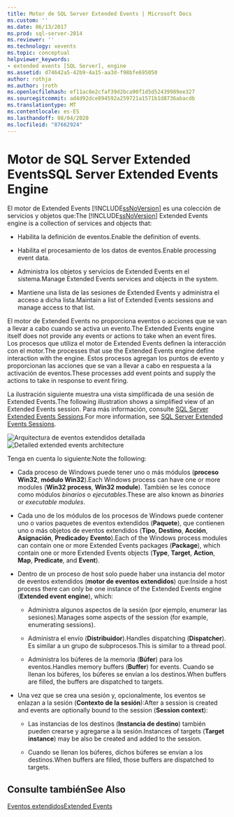 ```yaml
---
title: Motor de SQL Server Extended Events | Microsoft Docs
ms.custom: ''
ms.date: 06/13/2017
ms.prod: sql-server-2014
ms.reviewer: ''
ms.technology: xevents
ms.topic: conceptual
helpviewer_keywords:
- extended events [SQL Server], engine
ms.assetid: d74642a5-42b9-4a15-aa3d-f98bfe695050
author: rothja
ms.author: jroth
ms.openlocfilehash: ef11ac8e2cfaf39d2bca90f1d5d52439989ee327
ms.sourcegitcommit: ad4d92dce894592a259721a1571b1d8736abacdb
ms.translationtype: MT
ms.contentlocale: es-ES
ms.lasthandoff: 08/04/2020
ms.locfileid: "87662924"
---
```

# <a name="sql-server-extended-events-engine"></a><span data-ttu-id="170f5-102">Motor de SQL Server Extended Events</span><span class="sxs-lookup"><span data-stu-id="170f5-102">SQL Server Extended Events Engine</span></span>
  <span data-ttu-id="170f5-103">El motor de Extended Events [!INCLUDE[ssNoVersion](../../includes/ssnoversion-md.md)] es una colección de servicios y objetos que:</span><span class="sxs-lookup"><span data-stu-id="170f5-103">The [!INCLUDE[ssNoVersion](../../includes/ssnoversion-md.md)] Extended Events engine is a collection of services and objects that:</span></span>  
  
-   <span data-ttu-id="170f5-104">Habilita la definición de eventos.</span><span class="sxs-lookup"><span data-stu-id="170f5-104">Enable the definition of events.</span></span>  
  
-   <span data-ttu-id="170f5-105">Habilita el procesamiento de los datos de eventos.</span><span class="sxs-lookup"><span data-stu-id="170f5-105">Enable processing event data.</span></span>  
  
-   <span data-ttu-id="170f5-106">Administra los objetos y servicios de Extended Events en el sistema.</span><span class="sxs-lookup"><span data-stu-id="170f5-106">Manage Extended Events services and objects in the system.</span></span>  
  
-   <span data-ttu-id="170f5-107">Mantiene una lista de las sesiones de Extended Events y administra el acceso a dicha lista.</span><span class="sxs-lookup"><span data-stu-id="170f5-107">Maintain a list of Extended Events sessions and manage access to that list.</span></span>  
  
 <span data-ttu-id="170f5-108">El motor de Extended Events no proporciona eventos o acciones que se van a llevar a cabo cuando se activa un evento.</span><span class="sxs-lookup"><span data-stu-id="170f5-108">The Extended Events engine itself does not provide any events or actions to take when an event fires.</span></span> <span data-ttu-id="170f5-109">Los procesos que utiliza el motor de Extended Events definen la interacción con el motor.</span><span class="sxs-lookup"><span data-stu-id="170f5-109">The processes that use the Extended Events engine define interaction with the engine.</span></span> <span data-ttu-id="170f5-110">Estos procesos agregan los puntos de evento y proporcionan las acciones que se van a llevar a cabo en respuesta a la activación de eventos.</span><span class="sxs-lookup"><span data-stu-id="170f5-110">These processes add event points and supply the actions to take in response to event firing.</span></span>  
  
 <span data-ttu-id="170f5-111">La ilustración siguiente muestra una vista simplificada de una sesión de Extended Events.</span><span class="sxs-lookup"><span data-stu-id="170f5-111">The following illustration shows a simplified view of an Extended Events session.</span></span> <span data-ttu-id="170f5-112">Para más información, consulte [SQL Server Extended Events Sessions](sql-server-extended-events-sessions.md).</span><span class="sxs-lookup"><span data-stu-id="170f5-112">For more information, see [SQL Server Extended Events Sessions](sql-server-extended-events-sessions.md).</span></span>  
  
 <span data-ttu-id="170f5-113">![Arquitectura de eventos extendidos detallada](../../database-engine/media/xearchitecturedetailed.gif "Arquitectura de eventos extendidos detallada")</span><span class="sxs-lookup"><span data-stu-id="170f5-113">![Detailed extended events architecture](../../database-engine/media/xearchitecturedetailed.gif "Detailed extended events architecture")</span></span>  
  
 <span data-ttu-id="170f5-114">Tenga en cuenta lo siguiente:</span><span class="sxs-lookup"><span data-stu-id="170f5-114">Note the following:</span></span>  
  
-   <span data-ttu-id="170f5-115">Cada proceso de Windows puede tener uno o más módulos (**proceso Win32**, **módulo Win32**).</span><span class="sxs-lookup"><span data-stu-id="170f5-115">Each Windows process can have one or more modules (**Win32 process**, **Win32 module**).</span></span> <span data-ttu-id="170f5-116">También se les conoce como módulos *binarios* o *ejecutables*.</span><span class="sxs-lookup"><span data-stu-id="170f5-116">These are also known as *binaries* or *executable modules*.</span></span>  
  
-   <span data-ttu-id="170f5-117">Cada uno de los módulos de los procesos de Windows puede contener uno o varios paquetes de eventos extendidos (**Paquete**), que contienen uno o más objetos de eventos extendidos (**Tipo**, **Destino**, **Acción**, **Asignación**, **Predicado**y **Evento**).</span><span class="sxs-lookup"><span data-stu-id="170f5-117">Each of the Windows process modules can contain one or more Extended Events packages (**Package**), which contain one or more Extended Events objects (**Type**, **Target**, **Action**, **Map**, **Predicate**, and **Event**).</span></span>  
  
-   <span data-ttu-id="170f5-118">Dentro de un proceso de host solo puede haber una instancia del motor de eventos extendidos (**motor de eventos extendidos**) que:</span><span class="sxs-lookup"><span data-stu-id="170f5-118">Inside a host process there can only be one instance of the Extended Events engine (**Extended event engine**), which:</span></span>  
  
    -   <span data-ttu-id="170f5-119">Administra algunos aspectos de la sesión (por ejemplo, enumerar las sesiones).</span><span class="sxs-lookup"><span data-stu-id="170f5-119">Manages some aspects of the session (for example, enumerating sessions).</span></span>  
  
    -   <span data-ttu-id="170f5-120">Administra el envío (**Distribuidor**).</span><span class="sxs-lookup"><span data-stu-id="170f5-120">Handles dispatching (**Dispatcher**).</span></span> <span data-ttu-id="170f5-121">Es similar a un grupo de subprocesos.</span><span class="sxs-lookup"><span data-stu-id="170f5-121">This is similar to a thread pool.</span></span>  
  
    -   <span data-ttu-id="170f5-122">Administra los búferes de la memoria (**Búfer**) para los eventos.</span><span class="sxs-lookup"><span data-stu-id="170f5-122">Handles memory buffers (**Buffer**) for events.</span></span> <span data-ttu-id="170f5-123">Cuando se llenan los búferes, los búferes se envían a los destinos.</span><span class="sxs-lookup"><span data-stu-id="170f5-123">When buffers are filled, the buffers are dispatched to targets.</span></span>  
  
-   <span data-ttu-id="170f5-124">Una vez que se crea una sesión y, opcionalmente, los eventos se enlazan a la sesión (**Contexto de la sesión**):</span><span class="sxs-lookup"><span data-stu-id="170f5-124">After a session is created and events are optionally bound to the session (**Session context**):</span></span>  
  
    -   <span data-ttu-id="170f5-125">Las instancias de los destinos (**Instancia de destino**) también pueden crearse y agregarse a la sesión.</span><span class="sxs-lookup"><span data-stu-id="170f5-125">Instances of targets (**Target instance**) may be also be created and added to the session.</span></span>  
  
    -   <span data-ttu-id="170f5-126">Cuando se llenan los búferes, dichos búferes se envían a los destinos.</span><span class="sxs-lookup"><span data-stu-id="170f5-126">When buffers are filled, those buffers are dispatched to targets.</span></span>  
  
## <a name="see-also"></a><span data-ttu-id="170f5-127">Consulte también</span><span class="sxs-lookup"><span data-stu-id="170f5-127">See Also</span></span>  
 [<span data-ttu-id="170f5-128">Eventos extendidos</span><span class="sxs-lookup"><span data-stu-id="170f5-128">Extended Events</span></span>](extended-events.md)  
  
  
